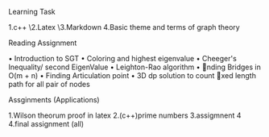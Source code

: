 Learning Task

1.c++
\\2.Latex
\\3.Markdown
4.Basic theme and terms of graph theory

Reading Assignment

• Introduction to SGT
• Coloring and highest eigenvalue
• Cheeger's Inequality/ second EigenValue • Leighton-Rao algorithm
• 􏰂nding Bridges in O(m + n)
• Finding Articulation point
• 3D dp solution to count 􏰂xed length path for all pair of nodes
 
 
 Assginments (Applications)
 
 1.Wilson theorum proof in latex
 2.(c++)prime numbers
 3.assigmnent 4
 4.final assignment (all)
 
